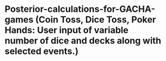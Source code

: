 # Posterior-calculations-for-GACHA-games (Coin Toss, Dice Toss, Poker Hands: User input of variable number of dice and decks along with selected events.)
